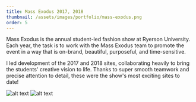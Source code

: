 ```yaml
---
title: Mass Exodus 2017, 2018
thumbnail: /assets/images/portfolio/mass-exodus.png
order: 5
---
```


Mass Exodus is the annual student-led fashion show at Ryerson University. Each year, the task is to work with the Mass Exodus team to promote the event in a way that is on-brand, beautiful, purposeful, and time-sensitive.

I led development of the 2017 and 2018 sites, collaborating heavily to bring the students' creative vision to life. Thanks to super smooth teamwork and precise attention to detail, these were the show's most exciting sites to date!

![alt text](/assets/images/portfolio/massexodus-1.jpg)
![alt text](/assets/images/portfolio/massexodus-2.jpg)
